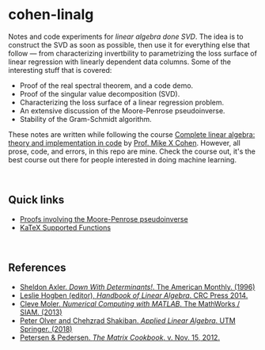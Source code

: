 # cohen-linalg


Notes and code experiments for *linear algebra done SVD*. The idea is to construct the SVD as soon as possible, then use it for everything else that follow &mdash; from characterizing invertbility to parametrizing the loss surface of linear regression with linearly dependent data columns. Some of the interesting stuff that is covered:
  * Proof of the real spectral theorem, and a code demo.
  * Proof of the singular value decomposition (SVD). 
  * Characterizing the loss surface of a linear regression problem.
  * An extensive discussion of the Moore-Penrose pseudoinverse.
  * Stability of the Gram-Schmidt algorithm.

These notes are written while following the course [Complete linear algebra: theory and implementation in code](https://www.udemy.com/course/linear-algebra-theory-and-implementation/) by [Prof. Mike X Cohen](http://mikexcohen.com/). However, all prose, code, and errors, in this repo are mine. Check the course out, it's the best course out there for people interested in doing machine learning.

<br>

## Quick links

* [Proofs involving the Moore-Penrose pseudoinverse](https://en.wikipedia.org/wiki/Proofs_involving_the_Moore%E2%80%93Penrose_inverse)
* [KaTeX Supported Functions](https://katex.org/docs/supported.html)


<br>

## References
* [Sheldon Axler. *Down With Determinants!*. The American Monthly. (1996)](https://www.maa.org/sites/default/files/pdf/awards/Axler-Ford-1996.pdf)
* [Leslie Hogben (editor), *Handbook of Linear Algebra*. CRC Press 2014.](https://www.oreilly.com/library/view/handbook-of-linear/9781466507296/)
* [Cleve Moler. *Numerical Computing with MATLAB*. The MathWorks / SIAM. (2013)](https://www.mathworks.com/moler/index_ncm.html)
* [Peter Olver and Chehzrad Shakiban. *Applied Linear Algebra*. UTM Springer. (2018)](https://www-users.math.umn.edu/~olver/books.html)
* [Petersen & Pedersen. *The Matrix Cookbook*. v. Nov. 15, 2012.](https://www.math.uwaterloo.ca/~hwolkowi/matrixcookbook.pdf)
